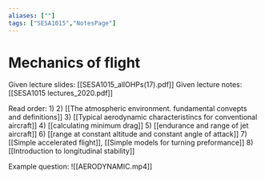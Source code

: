 ```yaml
---
aliases: [""]
tags: ["SESA1015","NotesPage"]
---
```


# Mechanics of flight
Given lecture slides: [[SESA1015_allOHPs(17).pdf]]
Given lecture notes: [[SESA1015 lectures_2020.pdf]]

Read order:
1) 
2) [[The atmospheric environment. fundamental convepts and definitions]]
3)  [[Typical aerodynamic characteristincs for conventional aircraft]]
4) [[calculating minimum drag]]
5) [[endurance and range of jet aircraft]]
6) [[range at constant altitude and constant angle of attack]]
7) [[Simple accelerated flight]], [[Simple models for turning preformance]] 
8) [[Introduction to longitudinal stability]]

Example question:
![[AERODYNAMIC.mp4]]